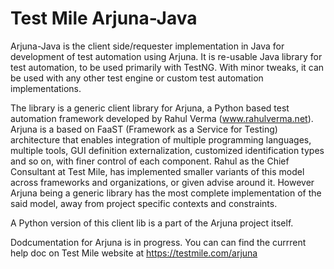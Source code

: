 # Test Mile Arjuna-Java

Arjuna-Java is the client side/requester implementation in Java for development of test automation using Arjuna. It is re-usable Java library for test automation, to be used primarily with TestNG. With minor tweaks, it can be used with any other test engine or custom test automation implementations.

The library is a generic client library for Arjuna, a Python based test automation framework developed by Rahul Verma (www.rahulverma.net). Arjuna is a based on FaaST (Framework as a Service for Testing) architecture that enables integration of multiple programming languages, multiple tools, GUI definition externalization, customized identification types and so on, with finer control of each component. Rahul as the Chief Consultant at Test Mile, has implemented smaller variants of this model across frameworks and organizations, or given advise around it. However Arjuna being a generic library has the most complete implementation of the said model, away from project specific contexts and constraints.

A Python version of this client lib is a part of the Arjuna project itself.

Dodcumentation for Arjuna is in progress. You can can find the currrent help doc on Test Mile website at https://testmile.com/arjuna
